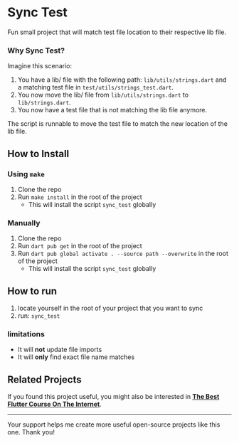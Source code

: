 # Sync Test

Fun small project that will match test file location to their respective lib file.

### Why Sync Test?

Imagine this scenario:

1. You have a lib/ file with the following path: `lib/utils/strings.dart` and a matching test file in `test/utils/strings_test.dart`.
2. You now move the lib/ file from `lib/utils/strings.dart` to `lib/strings.dart`.
3. You now have a test file that is not matching the lib file anymore.

The script is runnable to move the test file to match the new location of the lib file.

## How to Install

### Using `make`

1. Clone the repo
2. Run `make install` in the root of the project
   - This will install the script `sync_test` globally

### Manually

1. Clone the repo
2. Run `dart pub get` in the root of the project
3. Run `dart pub global activate . --source path --overwrite` in the root of the project
   - This will install the script `sync_test` globally

## How to run

1. locate yourself in the root of your project that you want to sync
2. run: `sync_test`

### limitations

- It will **not** update file imports
- It will **only** find exact file name matches


## Related Projects

If you found this project useful, you might also be interested in **[The Best Flutter Course On The Internet](https://hungrimind.com/learn/flutter)**.

---

Your support helps me create more useful open-source projects like this one. Thank you!
